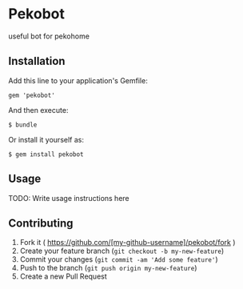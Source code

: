 # Pekobot

useful bot for pekohome

## Installation

Add this line to your application's Gemfile:

    gem 'pekobot'

And then execute:

    $ bundle

Or install it yourself as:

    $ gem install pekobot

## Usage

TODO: Write usage instructions here

## Contributing

1. Fork it ( https://github.com/[my-github-username]/pekobot/fork )
2. Create your feature branch (`git checkout -b my-new-feature`)
3. Commit your changes (`git commit -am 'Add some feature'`)
4. Push to the branch (`git push origin my-new-feature`)
5. Create a new Pull Request
